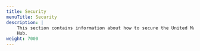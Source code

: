 ```yaml
---
title: Security
menuTitle: Security
description: |
    This section contains information about how to secure the United Manufacturing
    Hub.
weight: 7000
---
```

